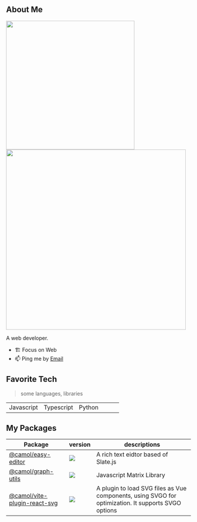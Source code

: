 ## About Me
<div style="overflow: hidden">
<img width="350px" style="float: left" src="https://github-readme-stats.vercel.app/api/top-langs/?username=kanweiwei&layout=compact" />

<img width="490px" style="float: left" src="https://github-readme-stats.vercel.app/api?username=kanweiwei&show_icons=true&icon_color=ad0d52&text_color=24292e&bg_color=ffffff&hide_title=true" />

</div>

A web developer.

- 🏗 Focus on Web
- 📫 Ping me by [Email](mailto:kwwnjujlc@sina.com)

## Favorite Tech
> some languages, libraries

| | | | | | |
|--|--|--|--|--|--|
|Javascript | Typescript | Python | | | |

## My Packages
| Package| version | descriptions|
| -- | -- | -- |
| [@camol/easy-editor](https://www.npmjs.com/package/@camol/easy-editor) |  <img src="https://img.shields.io/npm/v/@camol/easy-editor?style=flat-square" /> | A rich text eidtor based of Slate.js |
| [@camol/graph-utils](https://www.npmjs.com/package/@camol/graph-utils) | <img src="https://img.shields.io/npm/v/@camol/graph-utils?style=flat-square" /> | Javascript Matrix Library |
| [@camol/vite-plugin-react-svg](https://www.npmjs.com/package/@camol/vite-plugin-react-svg) | <img src="https://img.shields.io/npm/v/@camol/vite-plugin-react-svg?style=flat-square"/> | A plugin to load SVG files as Vue components, using SVGO for optimization. It supports SVGO options |
